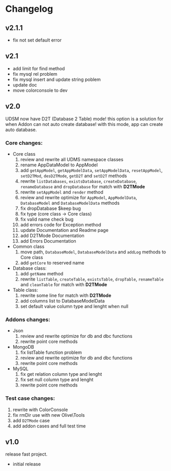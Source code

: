 # Changelog

## v2.1.1

* fix not set default error

## v2.1

* add limit for find method
* fix mysql rel problem
* fix mysql insert and update string poblem
* update doc
* move colorconsole to dev

## v2.0

UDSM now have D2T (Database 2 Table) mode! this option is a solution for when Addon can not auto create database! with this mode, app can create auto database.

### Core changes:

* Core class
  1. review and rewrite all UDMS namespace classes
  2. rename AppDataModel to AppModel
  3. add `getAppModel`, `getAppModelData`, `setAppModelData`, `resetAppModel`, `setD2TMod`, `desD2TMode`, `getD2T` and `setD2T` methods
  4. rewrite `listDatabases`, `existsDatabase`, `createDatabase`, `renameDatabase` and `dropDatabase` for match with **D2TMode**
  5. rewrite `setAppModel` and `render` method
  6. review and rewrite optimize for `AppModel`, `AppModelData`, `DatabaseModel` and `DatabaseModelData` methods
  7. fix dropDatabase $keep bug
  8. fix type (core class -> Core class)
  9. fix valid name  check bug
  10. add errors code for Exception method
  11. update Documentation and Readme page
  12. add D2TMode Documentation
  13. add Errors Documentation
* Common class
  1. move path, `DatabaseModel`, `DatabaseModelData` and `addLog` methods to Core class
  2. add `getCore` to reserved name
* Database class:
  1. add `getName` method
  2. rewrite `listTable`, `createTable`, `existsTable`, `dropTable`, `renameTable` and `cleanTable` for match with **D2TMode**
* Table class:
  1. rewrite some line for match with **D2TMode**
  2. add columns list to DatabaseModelData
  3. set default value column type and lenght when null

### Addons changes:

* Json
  1. review and rewrite optimize for db and dbc functions
  2. rewrite point core methods
* MongoDB
  1. fix listTable function problem
  2. review and rewrite optimize for db and dbc functions
  3. rewrite point core methods
* MySQL
  1. fix get relation column type and lenght
  2. fix set null column type and lenght
  3. rewrite point core methods

### Test case changes:

1. rewrite with ColorConsole
2. fix rmDir use with new Olive\\Tools
3. add `D2TMode` case
4. add addon cases and full test time

## v1.0

release fast project.

* initial release
